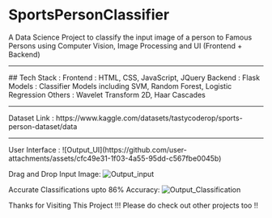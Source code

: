 # SportsPersonClassifier
A Data Science Project to classify the input image of a person to Famous Persons using Computer Vision, Image Processing and UI (Frontend + Backend)
<hr>
## Tech Stack : 
Frontend : HTML, CSS, JavaScript, JQuery
Backend : Flask 
Models : Classifier Models including SVM, Random Forest, Logistic Regression
Others : Wavelet Transform 2D, Haar Cascades
<hr>
Dataset Link : https://www.kaggle.com/datasets/tastycoderop/sports-person-dataset/data
<hr>
User Interface : 
![Output_UI](https://github.com/user-attachments/assets/cfc49e31-1f03-4a55-95dd-c567fbe0045b)

Drag and Drop Input Image:
![Output_input](https://github.com/user-attachments/assets/84a01c90-df1e-47db-8670-3f88fd71ff4a)

Accurate Classifications upto 86% Accuracy:
![Output_Classification](https://github.com/user-attachments/assets/01e392b8-c234-4845-97c5-cd2ebaaa0dc3)


Thanks for Visiting This Project !!! Please do check out other projects too !!

